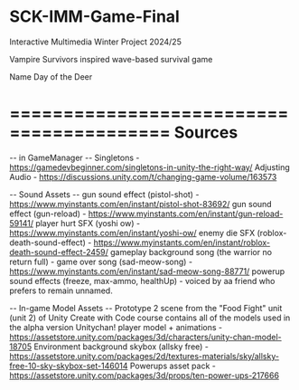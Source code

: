 # SCK-IMM-Game-Final

Interactive Multimedia Winter Project 2024/25

Vampire Survivors inspired wave-based survival game

Name Day of the Deer

=========================================
                  Sources
=========================================

-- in GameManager --
Singletons - https://gamedevbeginner.com/singletons-in-unity-the-right-way/
Adjusting Audio - https://discussions.unity.com/t/changing-game-volume/163573

-- Sound Assets --
gun sound effect (pistol-shot) - https://www.myinstants.com/en/instant/pistol-shot-83692/
gun sound effect (gun-reload) - https://www.myinstants.com/en/instant/gun-reload-59141/
player hurt SFX (yoshi ow) - https://www.myinstants.com/en/instant/yoshi-ow/
enemy die SFX (roblox-death-sound-effect) - https://www.myinstants.com/en/instant/roblox-death-sound-effect-2459/
gameplay background song (the warrior no return full) - 
game over song (sad-meow-song) - https://www.myinstants.com/en/instant/sad-meow-song-88771/
powerup sound effects (freeze, max-ammo, healthUp) - voiced by aa friend who prefers to remain unnamed.


-- In-game Model Assets --
Prototype 2 scene from the "Food Fight" unit (unit 2) of Unity Create with Code course contains all of the models used in the alpha version
Unitychan! player model + animations - https://assetstore.unity.com/packages/3d/characters/unity-chan-model-18705
Environment background skybox (allsky free) - https://assetstore.unity.com/packages/2d/textures-materials/sky/allsky-free-10-sky-skybox-set-146014
Powerups asset pack - https://assetstore.unity.com/packages/3d/props/ten-power-ups-217666
